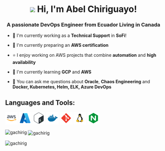 <h1 align="center"><img src="https://raw.githubusercontent.com/iampavangandhi/iampavangandhi/master/gifs/Hi.gif" width="30px"> Hi, I'm Abel Chiriguayo!</h1>
<h3 align="center">A passionate DevOps Engineer from Ecuador Living in Canada</h3>

- 🏢 I'm currently working as a **Technical Support** in **SoFi**!
  
- 🌱 I'm currently preparing an **AWS certification**
  
- ⭐ I enjoy working on AWS projects that combine **automation** and **high availability**

- 🌱 I'm currently learning **GCP** and **AWS**
  
- 💬 You can ask me questions about **Oracle**, **Chaos Engineering** and **Docker, Kubernetes, Helm, ELK, Azure DevOps**

## Languages and Tools:
  <p align="left"> 
    <!--img src="img/ansible.svg" alt="ansible" width="40" height="40"/ Docker, Kubernetes, Helm, ELK, Azure DevOps -->
    <!--img src="img/terraform.svg" alt="terraform" width="40" height="40"/-->
    <img src="img/aws.png" alt="aws" width="40" height="40"/>
    <img src="img/azure.png" alt="azure" width="40" height="40"/> 
    <img src="img/bash.png" alt="bash" width="40" height="40"/> 
    <img src="img/docker.svg" alt="docker" width="40" height="40"/>
    <img src="img/git.png" alt="git" width="40" height="40"/> </a> 
    <!--img src="img/Kubernetes.png" alt="Kubernetes" width="40" height="40"/-->
    <img src="img/linux.png" alt="linux" width="40" height="40"/>
    <img src="img/nginx.png" alt="nginx" width="40" height="40"/></p>



<p><img align="left" src="https://github-readme-stats.vercel.app/api/top-langs?username=gachirig&show_icons=true&locale=en&layout=compact" alt="gachirig" /></p>

<p>&nbsp;<img align="center" src="https://github-readme-stats.vercel.app/api?username=gachirig&show_icons=true&locale=en" alt="gachirig" /></p>

<p><img align="center" src="https://github-readme-streak-stats.herokuapp.com/?user=gachirig&" alt="gachirig" /></p>


<!--
**gachirig/gachirig** is a ✨ _special_ ✨ repository because its `README.md` (this file) appears on your GitHub profile.

Here are some ideas to get you started:

- 🔭 I’m currently working on ...
- 🌱 I’m currently learning ...
- 👯 I’m looking to collaborate on ...
- 🤔 I’m looking for help with ...
- 💬 Ask me about ...
- 📫 How to reach me: ...
- 😄 Pronouns: ...
- ⚡ Fun fact: ...
-->
